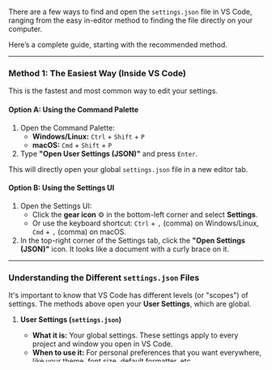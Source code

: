 There are a few ways to find and open the `settings.json` file in VS Code, ranging from the easy in-editor method to finding the file directly on your computer.

Here’s a complete guide, starting with the recommended method.

---

### Method 1: The Easiest Way (Inside VS Code)

This is the fastest and most common way to edit your settings.

#### Option A: Using the Command Palette

1.  Open the Command Palette:
    *   **Windows/Linux:** `Ctrl` + `Shift` + `P`
    *   **macOS:** `Cmd` + `Shift` + `P`
2.  Type **"Open User Settings (JSON)"** and press `Enter`.



This will directly open your global `settings.json` file in a new editor tab.

#### Option B: Using the Settings UI

1.  Open the Settings UI:
    *   Click the **gear icon** ⚙️ in the bottom-left corner and select **Settings**.
    *   Or use the keyboard shortcut: `Ctrl` + `,` (comma) on Windows/Linux, `Cmd` + `,` (comma) on macOS.
2.  In the top-right corner of the Settings tab, click the **"Open Settings (JSON)"** icon. It looks like a document with a curly brace on it.



---

### Understanding the Different `settings.json` Files

It's important to know that VS Code has different levels (or "scopes") of settings. The methods above open your **User Settings**, which are global.

1.  **User Settings (`settings.json`)**
    *   **What it is:** Your global settings. These settings apply to every project and window you open in VS Code.
    *   **When to use it:** For personal preferences that you want everywhere, like your theme, font size, default formatter, etc.
    *   **This is the file you are most likely looking for.**

2.  **Workspace Settings (`.vscode/settings.json`)**
    *   **What it is:** Project-specific settings. These settings are only active when you have that specific folder (workspace) open. They override your User Settings.
    *   **Where to find it:** It's located inside a `.vscode` folder at the root of your project directory.
    *   **When to use it:** For settings specific to a project, like a particular linter, task configurations, or language-specific formatting that the whole team should use.
    *   **How to open it:** Use the Command Palette (`Ctrl/Cmd + Shift + P`) and search for **"Preferences: Open Workspace Settings (JSON)"**.

---

### Method 2: Direct File System Paths

If you need to find the file directly on your operating system (for backups, scripting, etc.), here are the default locations.

#### **Windows**
The file is located in your AppData folder.

```
%APPDATA%\Code\User\settings.json
```
You can paste this path directly into the address bar of File Explorer. This usually resolves to:
`C:\Users\<YourUsername>\AppData\Roaming\Code\User\settings.json`

> **Note:** The `AppData` folder is hidden by default in Windows.

#### **macOS**
The file is located in your user's Library folder.

```
$HOME/Library/Application Support/Code/User/settings.json
```
You can open this in Finder by:
1.  Clicking **Go** in the menu bar.
2.  Selecting **Go to Folder...**
3.  Pasting `~/Library/Application Support/Code/User/` and hitting `Enter`.

> **Note:** The `Library` folder is hidden by default in macOS.

#### **Linux**
The file is located in your home `.config` directory.

```
$HOME/.config/Code/User/settings.json
```
You can navigate there using your file manager or the terminal.

> **Note:** The `.config` folder is hidden by default in Linux (any file/folder starting with a `.` is hidden).

### Summary Table

| Method                       | Command / Action                                    | Type of Settings Opened |
| ---------------------------- | --------------------------------------------------- | ----------------------- |
| **Command Palette (User)**   | `Ctrl/Cmd + Shift + P` -> "Open User Settings (JSON)"   | **Global (User)**       |
| **Settings UI Button**       | `Ctrl/Cmd + ,` -> Click the top-right JSON icon       | **Global (User)**       |
| **Command Palette (Workspace)**| `Ctrl/Cmd + Shift + P` -> "Open Workspace Settings (JSON)" | **Project-Specific**    |
| **File System Path**         | Navigate to the OS-specific path                    | **Global (User)**       |

For most day-to-day configuration, using the **Command Palette** is the quickest and most reliable way to get to your `settings.json`.